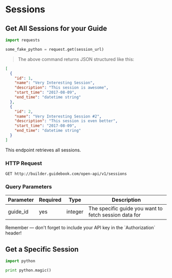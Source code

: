 # Sessions

## Get All Sessions for your Guide


```python
import requests

some_fake_python = request.get(session_url)
```

> The above command returns JSON structured like this:

```json
[
  {
    "id": 1,
    "name": "Very Interesting Session",
    "description": "This session is awesome",
    "start_time": "2017-08-09",
    "end_time": "datetime string"
  },
  {
    "id": 2,
    "name": "Very Interesting Session #2",
    "description": "This session is even better",
    "start_time": "2017-08-09",
    "end_time": "datetime string"
  }
]
```

This endpoint retrieves all sessions.

### HTTP Request

`GET http://builder.guidebook.com/open-api/v1/sessions`

### Query Parameters

Parameter | Required | Type    | Description
--------- | -------- | ------- | -----------
guide_id  | yes      | integer | The specific guide you want to fetch session data for

<aside class="success">
Remember — don't forget to include your API key in the `Authorization` header!
</aside>

## Get a Specific Session

```python
import python

print python.magic()
```